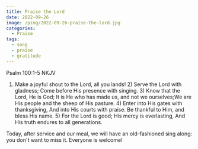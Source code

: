```yaml
---
title: Praise the Lord
date: 2022-09-26
image: /pimg/2022-09-26-praise-the-lord.jpg
categories:
  - Praise
tags:
  - song
  - praise
  - gratitude
---
```


Psalm 100:1-5 NKJV

1) Make a joyful shout to the Lord, all you lands! 2) Serve the Lord with gladness;​ Come before His presence with singing.​ 3) Know that the Lord, He is God; It is He who has made us, and not we ourselves;​We are His people and the sheep of His pasture. 4) Enter into His gates with thanksgiving, And into His courts with praise. Be thankful to Him, and bless His name. 5) For the Lord is good; His mercy is everlasting, And His truth endures to all generations.

Today, after service and our meal, we will have an old-fashioned sing along: you don&#x27;t want to miss it. Everyone is welcome!



